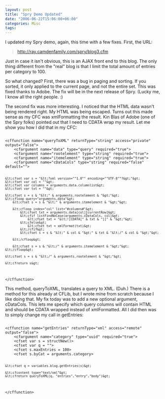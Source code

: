 ```yaml
---
layout: post
title: "Spry Demo Updated"
date: "2006-06-22T15:06:00+06:00"
categories: Misc 
tags: 
---
```


I updated my Spry demo, again, this time with a few fixes. First, the URL: 

<blockquote>
<a href="http://ray.camdenfamily.com/spry/blog3.cfm">http://ray.camdenfamily.com/spry/blog3.cfm</a>
</blockquote>

Just in case it isn't obvious, this is an AJAX front end to this blog. The only thing different from the "real" blog is that I limit the total amount of entries per category to 100.
<!--more-->
So what changed? First, there was a bug in paging and sorting. If you sorted, it only applied to the current page, and not the entire set. This was fixed thanks to Adobe. The fix will be in the next release of Spry. (Lucky me, I know all the right people. :)

The second fix was more interesting. I noticed that the HTML data wasn't being rendered right. My HTML was being escaped. Turns out this made sense as my CFC was xmlFormatting the result. Kin Blas of Adobe (one of the Spry folks) pointed out that I need to CDATA wrap my result. Let me show you how I did that in my CFC:

<code>
&lt;cffunction name="queryToXML" returnType="string" access="private" output="false"&gt;
	&lt;cfargument name="data" type="query" required="true"&gt;
	&lt;cfargument name="rootelement" type="string" required="true"&gt;
	&lt;cfargument name="itemelement" type="string" required="true"&gt;
	&lt;cfargument name="cDataCols" type="string" required="false" default=""&gt;
	
	&lt;cfset var s = "&lt;?xml version=""1.0"" encoding=""UTF-8""?&gt;"&gt;
	&lt;cfset var col = ""&gt;
	&lt;cfset var columns = arguments.data.columnlist&gt;
	&lt;cfset var txt = ""&gt;
	
	&lt;cfset s = s & "&lt;" & arguments.rootelement & "&gt;"&gt;
	&lt;cfloop query="arguments.data"&gt;
		&lt;cfset s = s & "&lt;" & arguments.itemelement & "&gt;"&gt;

		&lt;cfloop index="col" list="#columns#"&gt;
			&lt;cfset txt = arguments.data[col][currentRow]&gt;
			&lt;cfif listFindNoCase(arguments.cDataCols, col)&gt;
				&lt;cfset txt = "&lt;![CDATA[" & txt & "]]" & "&gt;"&gt;
			&lt;cfelse&gt;
				&lt;cfset txt = xmlFormat(txt)&gt;
			&lt;/cfif&gt;
			&lt;cfset s = s & "&lt;" & col & "&gt;" & txt & "&lt;/" & col & "&gt;"&gt;

		&lt;/cfloop&gt;
		
		&lt;cfset s = s & "&lt;/" & arguments.itemelement & "&gt;"&gt;
	&lt;/cfloop&gt;
	
	&lt;cfset s = s & "&lt;/" & arguments.rootelement & "&gt;"&gt;
	
	&lt;cfreturn s&gt;
&lt;/cffunction&gt;
</code>

This method, queryToXML, translates a query to XML. (Duh.) There is a method for this already at CFLib, but I wrote mine from scratch because I like doing that. My fix today was to add a new optional argument, cDataCols. This lets me specify which query columns will contain HTML and should be CDATA wrapped instead of xmlFormatted. All I did then was to simply change my call in getEntries:

<code>
&lt;cffunction name="getEntries" returnType="xml" access="remote" output="false"&gt;
	&lt;cfargument name="category" type="uuid" required="true"&gt;
	&lt;cfset var s = structNew()&gt;
	&lt;cfset var q = ""&gt;
	&lt;cfset s.maxEntries = 100&gt;
	&lt;cfset s.byCat = arguments.category&gt;
	
	&lt;cfset q = variables.blog.getEntries(s)&gt;

	&lt;cfcontent type="text/xml"&gt;	
	&lt;cfreturn queryToXML(q, "entries","entry","body")&gt;
&lt;/cffunction&gt;
</code>
